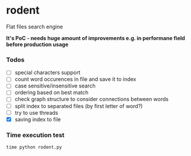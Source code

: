 # rodent

Flat files search engine

**It's PoC - needs huge amount of improvements e.g. in performane field before production usage**

### Todos

- [ ] special characters support
- [ ] count word occurences in file and save it to index
- [ ] case sensitive/insensitive search
- [ ] ordering based on best match
- [ ] check graph structure to consider connections between words
- [ ] split index to separated files (by first letter of word?)
- [ ] try to use threads
- [x] saving index to file

### Time execution test

```
time python rodent.py
```